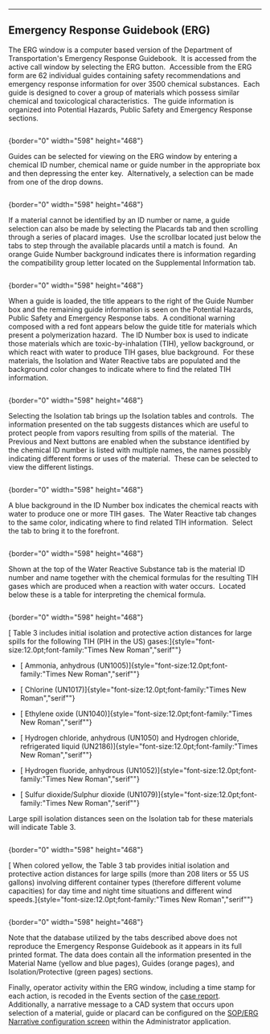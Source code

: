   ----------------------------------------
  **Emergency Response Guidebook (ERG)**
  ----------------------------------------

The ERG window is a computer based version of the Department of
Transportation\'s Emergency Response Guidebook.  It is accessed from the
active call window by selecting the ERG button.  Accessible from the ERG
form are 62 individual guides containing safety recommendations and
emergency response information for over 3500 chemical substances.  Each
guide is designed to cover a group of materials which possess similar
chemical and toxicological characteristics.  The guide information is
organized into Potential Hazards, Public Safety and Emergency Response
sections.

<figure><img src=".gitbook/assets/NAERG Guide Book_files/image001.png" alt=""><figcaption></figcaption></figure>{border="0" width="598"
height="468"}

Guides can be selected for viewing on the ERG window by entering a
chemical ID number, chemical name or guide number in the appropriate box
and then depressing the enter key.  Alternatively, a selection can be
made from one of the drop downs. 

<figure><img src=".gitbook/assets/NAERG Guide Book_files/image002.png" alt=""><figcaption></figcaption></figure>{border="0" width="598"
height="468"}

If a material cannot be identified by an ID number or name, a guide
selection can also be made by selecting the Placards tab and then
scrolling through a series of placard images.  Use the scrollbar located
just below the tabs to step through the available placards until a match
is found.  An orange Guide Number background indicates there is
information regarding the compatibility group letter located on the
Supplemental Information tab.

<figure><img src=".gitbook/assets/NAERG Guide Book_files/image007.png" alt=""><figcaption></figcaption></figure>{border="0" width="598"
height="468"}

When a guide is loaded, the title appears to the right of the Guide
Number box and the remaining guide information is seen on the Potential
Hazards, Public Safety and Emergency Response tabs.  A conditional
warning composed with a red font appears below the guide title for
materials which present a polymerization hazard.  The ID Number box is
used to indicate those materials which are toxic-by-inhalation (TIH),
yellow background, or which react with water to produce TIH gases, blue
background.  For these materials, the Isolation and Water Reactive tabs
are populated and the background color changes to indicate where to find
the related TIH information.

<figure><img src=".gitbook/assets/NAERG Guide Book_files/image003.png" alt=""><figcaption></figcaption></figure>{border="0" width="598"
height="468"}

Selecting the Isolation tab brings up the Isolation tables and
controls.  The information presented on the tab suggests distances which
are useful to protect people from vapors resulting from spills of the
material.  The Previous and Next buttons are enabled when the substance
identified by the chemical ID number is listed with multiple names, the
names possibly indicating different forms or uses of the material. 
These can be selected to view the different listings. 

<figure><img src=".gitbook/assets/NAERG Guide Book_files/image004.png" alt=""><figcaption></figcaption></figure>{border="0" width="598"
height="468"}

A blue background in the ID Number box indicates the chemical reacts
with water to produce one or more TIH gases.  The Water Reactive tab
changes to the same color, indicating where to find related TIH
information.  Select the tab to bring it to the forefront.

<figure><img src=".gitbook/assets/NAERG Guide Book_files/image005.png" alt=""><figcaption></figcaption></figure>{border="0" width="598"
height="468"}

Shown at the top of the Water Reactive Substance tab is the material ID
number and name together with the chemical formulas for the resulting
TIH gases which are produced when a reaction with water occurs.  Located
below these is a table for interpreting the chemical formula.

<figure><img src=".gitbook/assets/NAERG Guide Book_files/image006.png" alt=""><figcaption></figcaption></figure>{border="0" width="598"
height="468"}

[ Table 3 includes initial isolation and protective action distances for
large spills for the following TIH (PIH in the US)
gases:]{style="font-size:12.0pt;font-family:\"Times New Roman\",\"serif\""}

-   [ Ammonia, anhydrous
    (UN1005)]{style="font-size:12.0pt;font-family:\"Times New Roman\",\"serif\""}

-   [ Chlorine
    (UN1017)]{style="font-size:12.0pt;font-family:\"Times New Roman\",\"serif\""}

-   [ Ethylene oxide
    (UN1040)]{style="font-size:12.0pt;font-family:\"Times New Roman\",\"serif\""}

-   [ Hydrogen chloride, anhydrous (UN1050) and Hydrogen chloride,
    refrigerated liquid
    (UN2186)]{style="font-size:12.0pt;font-family:\"Times New Roman\",\"serif\""}

-   [ Hydrogen fluoride, anhydrous
    (UN1052)]{style="font-size:12.0pt;font-family:\"Times New Roman\",\"serif\""}

-   [ Sulfur dioxide/Sulphur dioxide
    (UN1079)]{style="font-size:12.0pt;font-family:\"Times New Roman\",\"serif\""}

Large spill isolation distances seen on the Isolation tab for these
materials will indicate Table 3.

<figure><img src=".gitbook/assets/NAERG Guide Book_files/image008.png" alt=""><figcaption></figcaption></figure>{border="0" width="598"
height="468"}

[ When colored yellow, the Table 3 tab provides initial isolation and
protective action distances for large spills (more than 208 liters or 55
US gallons) involving different container types (therefore different
volume capacities) for day time and night time situations and different
wind
speeds.]{style="font-size:12.0pt;font-family:\"Times New Roman\",\"serif\""}

<figure><img src=".gitbook/assets/NAERG Guide Book_files/image009.png" alt=""><figcaption></figcaption></figure>{border="0" width="598"
height="468"}

Note that the database utilized by the tabs described above does not
reproduce the Emergency Response Guidebook as it appears in its full
printed format. The data does contain all the information presented in
the Material Name (yellow and blue pages), Guides (orange pages), and
Isolation/Protective (green pages) sections.

Finally, operator activity within the ERG window, including a time stamp
for each action, is recoded in the Events section of the [case
report](Case%20Reports.htm).  Additionally, a narrative message to a CAD
system that occurs upon selection of a material, guide or placard can be
configured on the [SOP/ERG Narrative configuration
screen](SOP-ERG%20Narrative%20Settings.htm) within the Administrator
application.
